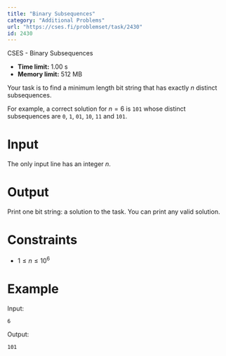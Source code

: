 ```yaml
---
title: "Binary Subsequences"
category: "Additional Problems"
url: "https://cses.fi/problemset/task/2430"
id: 2430
---
```


CSES - Binary Subsequences

  * **Time limit:** 1.00 s
  * **Memory limit:** 512 MB

Your task is to find a minimum length bit string that has exactly $n$ distinct
subsequences.

For example, a correct solution for $n=6$ is `101` whose distinct subsequences
are `0`, `1`, `01`, `10`, `11` and `101`.

# Input

The only input line has an integer $n$.

# Output

Print one bit string: a solution to the task. You can print any valid
solution.

# Constraints

  * $1 \le n \le 10^6$

# Example

Input:

    
    
    6
    

Output:

    
    
    101
    

